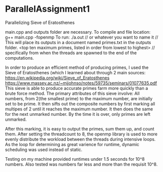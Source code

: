 # ParallelAssignment1
 Parallelizing Sieve of Eratosthenes

main.cpp and outputs folder are necessary. To compile and file location: g++ main.cpp -fopenmp
To run: ./a.out 		// or whatever you want to name it //
This will place its outputs in a document named primes.txt in the outputs folder.
<top ten maximum primes, listed in order from lowest to highest>
<sum of all primes found>
<total number of primes found>
<execution time> 		// specifically from when the threads are spawned to the end of the computations.

In order to produce an efficient method of producing primes, I used the Sieve of Eratosthenes (which I learned about through 2 main sources:
																							https://en.wikipedia.org/wiki/Sieve_of_Eratosthenes
																							https://www.massey.ac.nz/~mjjohnso/notes/59735/seminars/01077635.pdf
This sieve is able to produce accurate primes farm more quickly than a brute force method. The primary attributes of this sieve involve:
	All numbers, from 2(the smallest prime) to the maximum number, are initially set to be prime.
	It then sifts out the composite numbers by first marking all multipes of 2 until it reaches the maximum number.
	It then does the same for the next unmarked number.
	By the time it is over, only primes are left unmarked.
	
After this marking, it is easy to output the primes, sum them up, and count them.
After setting the threadcount to 8, the openmp library is used to more evenly distribute the workload between the threads during intensive loops.
As the loop for determining as great varience for runtime, dynamic scheduling was used instead of static.

Testing on my machine provided runtimes under 1.5 seconds for 10^8 numbers.
Also tested was numbers far less and more than the requisit 10^8.

